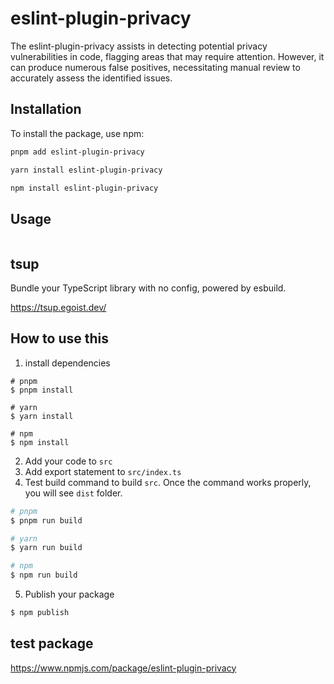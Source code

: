 # eslint-plugin-privacy

The eslint-plugin-privacy assists in detecting potential privacy vulnerabilities in code, flagging areas that may require attention. However, it can produce numerous false positives, necessitating manual review to accurately assess the identified issues.

## Installation

To install the package, use npm:

```bash
pnpm add eslint-plugin-privacy

yarn install eslint-plugin-privacy

npm install eslint-plugin-privacy
```

## Usage

```typescript

```

## tsup

Bundle your TypeScript library with no config, powered by esbuild.

https://tsup.egoist.dev/

## How to use this

1. install dependencies

```
# pnpm
$ pnpm install

# yarn
$ yarn install

# npm
$ npm install
```

2. Add your code to `src`
3. Add export statement to `src/index.ts`
4. Test build command to build `src`.
   Once the command works properly, you will see `dist` folder.

```zsh
# pnpm
$ pnpm run build

# yarn
$ yarn run build

# npm
$ npm run build
```

5. Publish your package

```zsh
$ npm publish
```

## test package

https://www.npmjs.com/package/eslint-plugin-privacy

